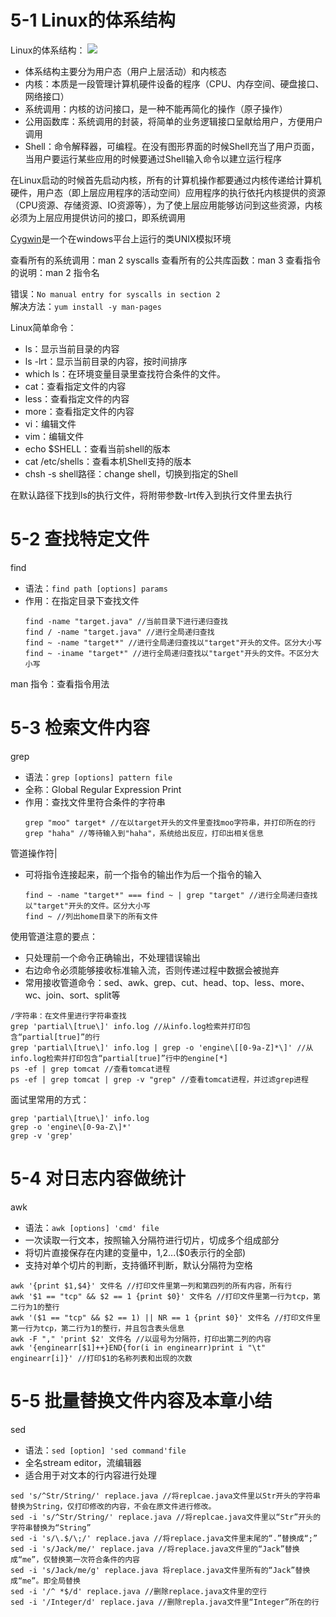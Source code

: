 # 5-1 Linux的体系结构
Linux的体系结构：
![](/Users/tuyuankun/Develop/img_repository/303-java-offter/20190320161838.png)
- 体系结构主要分为用户态（用户上层活动）和内核态
- 内核：本质是一段管理计算机硬件设备的程序（CPU、内存空间、硬盘接口、网络接口）
- 系统调用：内核的访问接口，是一种不能再简化的操作（原子操作）
- 公用函数库：系统调用的封装，将简单的业务逻辑接口呈献给用户，方便用户调用
- Shell：命令解释器，可编程。在没有图形界面的时候Shell充当了用户页面，当用户要运行某些应用的时候要通过Shell输入命令以建立运行程序

在Linux启动的时候首先启动内核，所有的计算机操作都要通过内核传递给计算机硬件，用户态（即上层应用程序的活动空间）应用程序的执行依托内核提供的资源（CPU资源、存储资源、IO资源等），为了使上层应用能够访问到这些资源，内核必须为上层应用提供访问的接口，即系统调用

[Cygwin](https://cygwin.com/)是一个在windows平台上运行的类UNIX模拟环境

查看所有的系统调用：man 2 syscalls
查看所有的公共库函数：man 3
查看指令的说明：man 2 指令名

错误：`No manual entry for syscalls in section 2`  
解决方法：`yum install -y man-pages`

Linux简单命令：
- ls：显示当前目录的内容
- ls -lrt：显示当前目录的内容，按时间排序
- which ls：在环境变量目录里查找符合条件的文件。
- cat：查看指定文件的内容
- less：查看指定文件的内容
- more：查看指定文件的内容
- vi：编辑文件
- vim：编辑文件
- echo $SHELL：查看当前shell的版本
- cat /etc/shells：查看本机Shell支持的版本
- chsh -s shell路径：change shell，切换到指定的Shell

在默认路径下找到ls的执行文件，将附带参数-lrt传入到执行文件里去执行
# 5-2 查找特定文件
find
- 语法：`find path [options] params`
- 作用：在指定目录下查找文件
    ```
    find -name "target.java" //当前目录下进行递归查找
    find / -name "target.java" //进行全局递归查找
    find ~ -name "target*" //进行全局递归查找以"target"开头的文件。区分大小写
    find ~ -iname "target*" //进行全局递归查找以"target"开头的文件。不区分大小写
    ```
    
man 指令：查看指令用法
# 5-3 检索文件内容
grep
- 语法：`grep [options] pattern file`
- 全称：Global Regular Expression Print
- 作用：查找文件里符合条件的字符串
    ```
    grep "moo" target* //在以target开头的文件里查找moo字符串，并打印所在的行
    grep "haha" //等待输入到"haha"，系统给出反应，打印出相关信息
    ```

管道操作符|
- 可将指令连接起来，前一个指令的输出作为后一个指令的输入
    ```
    find ~ -name "target*" === find ~ | grep "target" //进行全局递归查找以"target"开头的文件。区分大小写
    find ~ //列出home目录下的所有文件
    ```

使用管道注意的要点：
- 只处理前一个命令正确输出，不处理错误输出
- 右边命令必须能够接收标准输入流，否则传递过程中数据会被抛弃
- 常用接收管道命令：sed、awk、grep、cut、head、top、less、more、wc、join、sort、split等

```
/字符串：在文件里进行字符串查找
grep 'partial\[true\]' info.log //从info.log检索并打印包含“partial[true]”的行
grep 'partial\[true\]' info.log | grep -o 'engine\[[0-9a-Z]*\]' //从info.log检索并打印包含“partial[true]”行中的engine[*]
ps -ef | grep tomcat //查看tomcat进程
ps -ef | grep tomcat | grep -v "grep" //查看tomcat进程，并过滤grep进程
```

面试里常用的方式：
```
grep 'partial\[true\]' info.log
grep -o 'engine\[0-9a-Z\]*'
grep -v 'grep'
```
# 5-4 对日志内容做统计
awk
- 语法：`awk [options] 'cmd' file`
- 一次读取一行文本，按照输入分隔符进行切片，切成多个组成部分
- 将切片直接保存在内建的变量中，$1,$2...($0表示行的全部)
- 支持对单个切片的判断，支持循环判断，默认分隔符为空格
```
awk '{print $1,$4}' 文件名 //打印文件里第一列和第四列的所有内容，所有行
awk '$1 == "tcp" && $2 == 1 {print $0}' 文件名 //打印文件里第一行为tcp，第二行为1的整行
awk '($1 == "tcp" && $2 == 1) || NR == 1 {print $0}' 文件名 //打印文件里第一行为tcp，第二行为1的整行，并且包含表头信息
awk -F "," 'print $2' 文件名 //以逗号为分隔符，打印出第二列的内容
awk '{enginearr[$1]++}END{for(i in enginearr)print i "\t" enginearr[i]}' //打印$1的名称列表和出现的次数
```
# 5-5 批量替换文件内容及本章小结
sed
- 语法：`sed [option] 'sed command'file`
- 全名stream editor，流编辑器
- 适合用于对文本的行内容进行处理
```
sed 's/^Str/String/' replace.java //将replcae.java文件里以Str开头的字符串替换为String，仅打印修改的内容，不会在原文件进行修改。
sed -i 's/^Str/String/' replace.java //将replcae.java文件里以“Str”开头的字符串替换为“String”
sed -i 's/\.$/\;/' replace.java //将replace.java文件里末尾的“.”替换成“;”
sed -i 's/Jack/me/' replace.java //将replace.java文件里的“Jack”替换成“me”，仅替换第一次符合条件的内容
sed -i 's/Jack/me/g' replace.java 将replace.java文件里所有的“Jack”替换成“me”。即全局替换
sed -i '/^ *$/d' replace.java //删除replace.java文件里的空行
sed -i '/Integer/d' replace.java //删除repla.java文件里“Integer”所在的行
```